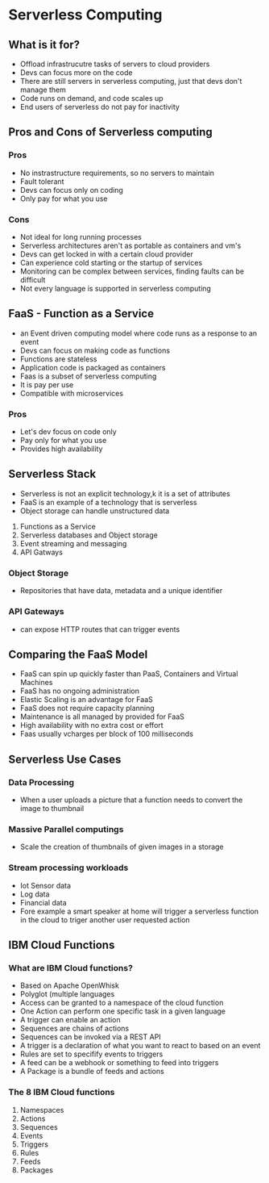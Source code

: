 # Serverless Computing

## What is it for?

- Offload infrastrucutre tasks of servers to cloud providers
- Devs can focus more on the code
- There are still servers in serverless computing, just that devs don't manage them
- Code runs on demand, and code scales up 
- End users of serverless do not pay for inactivity

## Pros and Cons of Serverless computing

### Pros
- No instrastructure requirements, so no servers to maintain
- Fault tolerant
- Devs can focus only on coding
- Only pay for what you use

### Cons
- Not ideal for long running processes
- Serverless architectures aren't as portable as containers and vm's
- Devs can get locked in with a certain cloud provider
- Can experience cold starting or the startup of services
- Monitoring can be complex between services, finding faults can be difficult
- Not every language is supported in serverless computing

## FaaS - Function as a Service

- an Event driven computing model where code runs as a response to an event
- Devs can focus on making code as functions
- Functions are stateless
- Application code is packaged as containers
- Faas is a subset of serverless computing
- It is pay per use
- Compatible with microservices

### Pros
- Let's dev focus on code only
- Pay only for what you use
- Provides high availability

## Serverless Stack

- Serverless is not an explicit technology,k it is a set of attributes
- FaaS is an example of a technology that is serverless
- Object storage can handle unstructured data

1. Functions as a Service
2. Serverless databases and Object storage
3. Event streaming and messaging 
4. API Gatways

### Object Storage
- Repositories that have data, metadata and a unique identifier

### API Gateways 
- can expose HTTP routes that can trigger events

## Comparing the FaaS Model

- FaaS can spin up quickly faster than PaaS, Containers and Virtual Machines
- FaaS has no ongoing administration
- Elastic Scaling is an advantage for FaaS
- FaaS does not require capacity planning
- Maintenance is all managed by provided for FaaS
- High availability with no extra cost or effort
- Faas usually vcharges per block of 100 milliseconds

## Serverless Use Cases

### Data Processing

- When a user uploads a picture that a function needs to convert the image to thumbnail

### Massive Parallel computings

- Scale the creation of thumbnails of given images in a storage

### Stream processing workloads

- Iot Sensor data
- Log data
- Financial data
- Fore example a smart speaker at home will trigger a serverless function in the cloud to triger another user requested action

## IBM Cloud Functions

### What are IBM Cloud functions?

- Based on Apache OpenWhisk
- Polyglot (multiple languages
- Access can be granted to a namespace of the cloud function
- One Action can perform one specific task in a given language
- A trigger can enable an action
- Sequences are chains of actions
- Sequences can be invoked via a REST API
- A trigger is a declaration of what you want to react to based on an event
- Rules are set to specifify events to triggers
- A feed can be a webhook or something to feed into triggers
- A Package is a bundle of feeds and actions


### The 8 IBM Cloud functions

1. Namespaces
2. Actions
3. Sequences
4. Events
5. Triggers
6. Rules
7. Feeds
8. Packages
